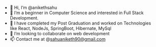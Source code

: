 - 👋 Hi, I’m @anikethsahu
- 👀 I’m a beginner in Computer Science and interested in Full Stack Development.
- 🌱 I have completed my Post Graduation and worked on Technologies like React, NodeJs, SpringBoot, Hibernate, MySql
- 💞️ I’m looking to collaborate on web development
- 📫 Contact me at @sahuaniketh90@gmail.com

<!---
anikethsahu/anikethsahu is a ✨ special ✨ repository because its `README.md` (this file) appears on your GitHub profile.
You can click the Preview link to take a look at your changes.
--->
